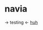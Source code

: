 # navia
-> testing <-
[huh](https://preview.redd.it/yae-ei-and-kokomi-v0-dgoyetbdjshb1.jpg?auto=webp&s=d1a8e93f837df09c3883770d3b170c1aa63347f0)
